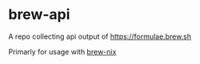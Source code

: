 # brew-api

A repo collecting api output of https://formulae.brew.sh

Primarly for usage with [brew-nix](https://github.com/BatteredBunny/brew-nix)